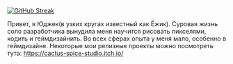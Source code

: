 [![GitHub Streak](https://streak-stats.demolab.com?user=YUJECK&theme=apprentice&hide_border=true)](https://git.io/streak-stats)

Привет, я Юджек(в узких кругах известный как Ёжик). Суровая жизнь соло разработчика вынудила меня научится рисовать пикселями, кодить и геймдизайнить. Во всех сферах опыта у меня мало, особенно в геймдизайне. Некоторые мои релизные проекты можно посмотреть тута: https://cactus-spice-studio.itch.io/

